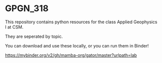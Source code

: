 # GPGN_318

This repository contains python resources for the class
Applied Geophysics I at CSM.

They are seperated by topic.

You can download and use these locally, or you can run them in Binder!

https://mybinder.org/v2/gh/mamba-org/gator/master?urlpath=lab